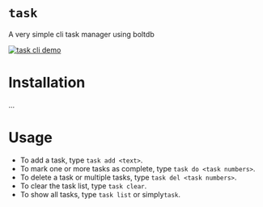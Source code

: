 # `task`

A very simple cli task manager using boltdb

[![task cli demo](https://asciinema.org/a/gonIuZ9B4L1P61Pi7pmYMEhqX.svg)](https://asciinema.org/a/gonIuZ9B4L1P61Pi7pmYMEhqX)

# Installation

...

# Usage

- To add a task, type `task add <text>`.
- To mark one or more tasks as complete, type `task do <task numbers>`.
- To delete a task or multiple tasks, type `task del <task numbers>`.
- To clear the task list, type `task clear`.
- To show all tasks, type `task list` or simply`task`.
